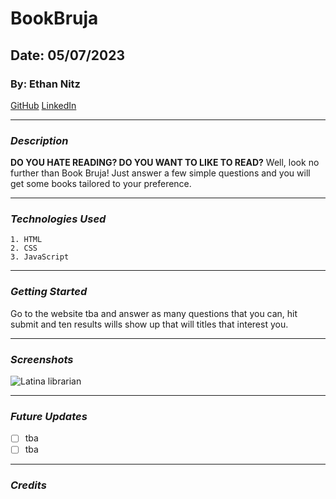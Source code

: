 # BookBruja
## Date: 05/07/2023
### By: Ethan Nitz
[GitHub](https://github.com/etnitz) [LinkedIn](https://www.linkedin.com/in/ethan-nitz-5822a112/)
***
### ***Description***
**DO YOU HATE READING? DO YOU WANT TO LIKE TO READ?** Well, look no further than Book Bruja! Just answer a few simple questions and you will get some books tailored to your preference.
***
### ***Technologies Used***
    1. HTML
    2. CSS
    3. JavaScript
***
### ***Getting Started***
Go to the website tba and answer as many questions that you can, hit submit and ten results wills show up that will titles that interest you.
***
### ***Screenshots***
![Latina librarian](https://imgur.com/a/esGxlNj)
***
### ***Future Updates***
 - [ ] tba
 - [ ] tba
***
### ***Credits***
